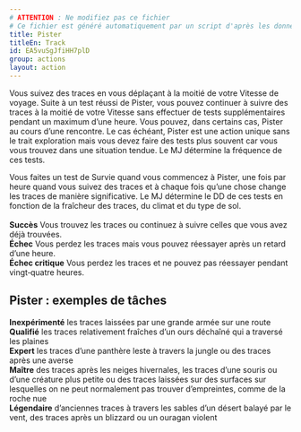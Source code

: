 ```yaml
---
# ATTENTION : Ne modifiez pas ce fichier
# Ce fichier est généré automatiquement par un script d'après les données du module Foundry VTT officiel et de sa traduction
title: Pister
titleEn: Track
id: EA5vuSgJfiHH7plD
group: actions
layout: action
---
```

<p><span id="ctl00_MainContent_DetailedOutput">Vous suivez des traces en vous déplaçant à la moitié de votre Vitesse de voyage. Suite à un test réussi de Pister, vous pouvez continuer à suivre des traces à la moitié de votre Vitesse sans effectuer de tests supplémentaires pendant un maximum d’une heure. Vous pouvez, dans certains cas, Pister au cours d’une rencontre. Le cas échéant, Pister est une action unique sans le trait exploration mais vous devez faire des tests plus souvent car vous vous trouvez dans une situation tendue. Le MJ détermine la fréquence de ces tests.<br></span></p><p><span id="ctl00_MainContent_DetailedOutput">Vous faites un test de Survie quand vous commencez à Pister, une fois par heure quand vous suivez des traces et à chaque fois qu’une chose change les traces de manière significative. Le MJ détermine le DD de ces tests en fonction de la fraîcheur des traces, du climat et du type de sol.<br><br><strong>Succès</strong> Vous trouvez les traces ou continuez à suivre celles que vous avez déjà trouvées.<br><strong>Échec</strong> Vous perdez les traces mais vous pouvez réessayer après un retard d’une heure.<br><strong>Échec critique</strong> Vous perdez les traces et ne pouvez pas réessayer pendant vingt‑quatre heures.</span></p><h2 class="title">Pister : exemples de tâches</h2><p><strong>Inexpérimenté</strong> les traces laissées par une grande armée sur une route<br><strong>Qualifié</strong> les traces relativement fraîches d’un ours déchaîné qui a traversé les plaines<br><strong>Expert</strong>  les traces d’une panthère leste à travers la jungle ou des traces après une averse<br><strong>Maître</strong> des traces après les neiges hivernales, les traces d’une souris ou d’une créature plus petite ou des traces laissées sur des surfaces sur lesquelles on ne peut normalement pas trouver d’empreintes, comme de la roche nue<br><strong>Légendaire</strong> d’anciennes traces à travers les sables d’un désert balayé par le vent, des traces après un blizzard ou un ouragan violent</p>
